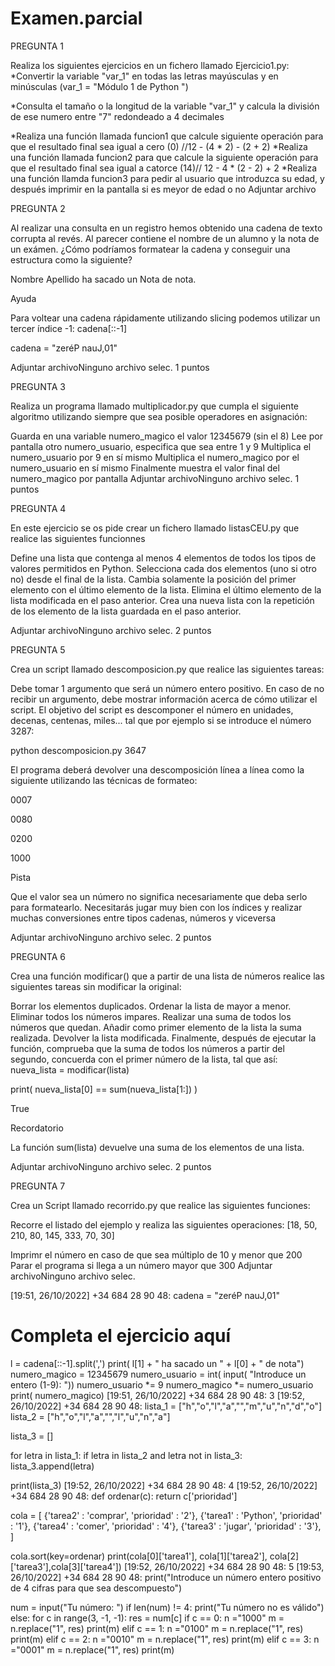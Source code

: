 # Examen.parcial
PREGUNTA 1

Realiza los siguientes ejercicios en un fichero llamado Ejercicio1.py:
*Convertir la variable "var_1" en todas las letras mayúsculas y en minúsculas (var_1 = "Módulo 1 de Python ")

*Consulta el tamaño o la longitud de la variable "var_1" y calcula la división de ese numero entre "7" redondeado a 4 decimales

*Realiza una función llamada funcion1  que calcule siguiente operación para que el resultado final sea igual a cero (0) //12 - (4 * 2) - (2 + 2)
*Realiza una función llamada funcion2 para que calcule la siguiente operación para que el resultado final sea igual a catorce (14)// 12 - 4 * (2 - 2) + 2
*Realiza una función llamda funcion3 para pedir al usuario que introduzca su edad, y después imprimir en la pantalla si es meyor de edad o no
Adjuntar archivo

PREGUNTA 2

Al realizar una consulta en un registro hemos obtenido una cadena de texto corrupta al revés. Al parecer contiene el nombre de un alumno y la nota de un exámen. ¿Cómo podríamos formatear la cadena y conseguir una estructura como la siguiente?

Nombre Apellido ha sacado un Nota de nota.

Ayuda

Para voltear una cadena rápidamente utilizando slicing podemos utilizar un tercer índice -1: cadena[::-1]

cadena = "zeréP nauJ,01"

Adjuntar archivoNinguno archivo selec.
1 puntos   

PREGUNTA 3

Realiza un programa llamado multiplicador.py que cumpla el siguiente algoritmo utilizando siempre que sea posible operadores en asignación:

Guarda en una variable numero_magico el valor 12345679 (sin el 8)
Lee por pantalla otro numero_usuario, especifica que sea entre 1 y 9
Multiplica el numero_usuario por 9 en sí mismo
Multiplica el numero_magico por el numero_usuario en sí mismo
Finalmente muestra el valor final del numero_magico por pantalla
Adjuntar archivoNinguno archivo selec.
1 puntos   

PREGUNTA 4

En este ejercicio se os pide crear un fichero llamado listasCEU.py que realice las siguientes funcionnes


Define una lista que contenga al menos 4 elementos de todos los tipos de valores permitidos en Python.
Selecciona cada dos elementos (uno si otro no) desde el final de la lista.
Cambia solamente la posición del primer elemento con el último elemento de la lista.
Elimina el último elemento de la lista modificada en el paso anterior.
Crea una nueva lista con la repetición de los elemento de la lista guardada en el paso anterior.

Adjuntar archivoNinguno archivo selec.
2 puntos   

PREGUNTA 5

Crea un script llamado descomposicion.py que realice las siguientes tareas:

Debe tomar 1 argumento que será un número entero positivo.
En caso de no recibir un argumento, debe mostrar información acerca de cómo utilizar el script.
El objetivo del script es descomponer el número en unidades, decenas, centenas, miles... tal que por ejemplo si se introduce el número 3287:

python descomposicion.py 3647

El programa deberá devolver una descomposición línea a línea como la siguiente utilizando las técnicas de formateo:

0007

0080

0200

1000

Pista

Que el valor sea un número no significa necesariamente que deba serlo para formatearlo. Necesitarás jugar muy bien con los índices y realizar muchas conversiones entre tipos cadenas, números y viceversa

Adjuntar archivoNinguno archivo selec.
2 puntos   

PREGUNTA 6

Crea una función modificar() que a partir de una lista de números realice las siguientes tareas sin modificar la original:

Borrar los elementos duplicados.
Ordenar la lista de mayor a menor.
Eliminar todos los números impares.
Realizar una suma de todos los números que quedan.
Añadir como primer elemento de la lista la suma realizada.
Devolver la lista modificada.
Finalmente, después de ejecutar la función, comprueba que la suma de todos los números a partir del segundo, concuerda con el primer número de la lista, tal que así:
nueva_lista = modificar(lista)

print( nueva_lista[0] == sum(nueva_lista[1:]) )

True

Recordatorio

La función sum(lista) devuelve una suma de los elementos de una lista.

Adjuntar archivoNinguno archivo selec.
2 puntos   

PREGUNTA 7

Crea un Script llamado recorrido.py que realice las siguientes funciones:

Recorre el listado del ejemplo y realiza las siguientes operaciones: [18, 50, 210, 80, 145, 333, 70, 30]

Imprimr el número en caso de que sea múltiplo de 10 y menor que 200
Parar el programa si llega a un número mayor que 300
Adjuntar archivoNinguno archivo selec.

[19:51, 26/10/2022] +34 684 28 90 48: cadena = "zeréP nauJ,01"

# Completa el ejercicio aquí
l = cadena[::-1].split(',')
print( l[1] + " ha sacado un " + l[0] + " de nota")
 numero_magico = 12345679
numero_usuario = int( input( "Introduce un entero (1-9): "))
numero_usuario *= 9
numero_magico *= numero_usuario
print( numero_magico)
[19:51, 26/10/2022] +34 684 28 90 48: 3
[19:52, 26/10/2022] +34 684 28 90 48: lista_1 = ["h","o","l","a","","m","u","n","d","o"]
lista_2 = ["h","o","l","a","","l","u","n","a"]

lista_3 = []

for letra in lista_1:
    if letra in lista_2 and letra not in lista_3:
        lista_3.append(letra)

print(lista_3)
[19:52, 26/10/2022] +34 684 28 90 48: 4
[19:52, 26/10/2022] +34 684 28 90 48: def ordenar(c):
    return c['prioridad']

cola = [
    {'tarea2' : 'comprar', 'prioridad' : '2'},
    {'tarea1' : 'Python', 'prioridad' : '1'},
    {'tarea4' : 'comer', 'prioridad' : '4'},
    {'tarea3' : 'jugar', 'prioridad' : '3'},
]

cola.sort(key=ordenar)
print(cola[0]['tarea1'], cola[1]['tarea2'], cola[2]['tarea3'],cola[3]['tarea4'])
[19:52, 26/10/2022] +34 684 28 90 48: 5
[19:53, 26/10/2022] +34 684 28 90 48: print("Introduce un número entero positivo de 4 cifras para que sea descompuesto")

num = input("Tu número: ")
if len(num) != 4:
    print("Tu número no es válido")
else:
    for c in range(3, -1, -1):
        res = num[c]
        if c == 0:
            n ="1000"
            m = n.replace("1", res)
            print(m)
        elif c == 1:
            n ="0100"
            m = n.replace("1", res)
            print(m)
        elif c == 2:
            n ="0010"
            m = n.replace("1", res)
            print(m)
        elif c == 3:
            n ="0001"
            m = n.replace("1", res)
            print(m)